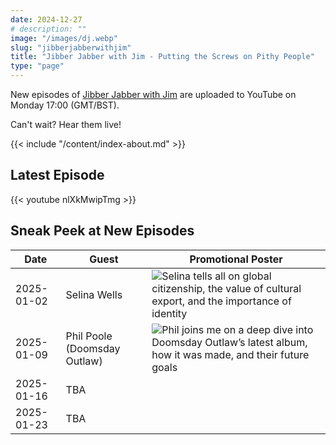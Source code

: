 ```yaml
---
date: 2024-12-27
# description: ""
image: "/images/dj.webp"
slug: "jibberjabberwithjim"
title: "Jibber Jabber with Jim - Putting the Screws on Pithy People"
type: "page"
---
```


New episodes of [Jibber Jabber with Jim](https://www.youtube.com/channel/UCPiMq6YLZieMieOuZ8GJfrg) are uploaded to YouTube on Monday 17:00 (GMT/BST).

Can't wait? Hear them live!

{{< include "/content/index-about.md" >}}

## Latest Episode

{{< youtube nlXkMwipTmg >}}

## Sneak Peek at New Episodes

| Date | Guest | Promotional Poster |
| ---- | ----- | ----- |
| 2025-01-02 | Selina Wells | ![Selina tells all on global citizenship, the value of cultural export, and the importance of identity](/images/promos/selina-wells.webp) |
| 2025-01-09 | Phil Poole (Doomsday Outlaw) | ![Phil joins me on a deep dive into Doomsday Outlaw’s latest album, how it was made, and their future goals](/images/promos/phil-poole-doomsday-outlaw.webp) |
| 2025-01-16 | TBA
| 2025-01-23 | TBA
